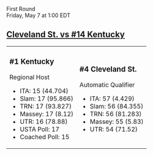 First Round  
Friday, May 7 at 1:00 EDT
## [Cleveland St. vs #14 Kentucky](https://www.ncaa.com/game/5833389) 

<table><tr><td>  

### #1 Kentucky  

Regional Host  
- ITA: 15 (44.704)  
- Slam: 17 (95.866)  
- TRN: 17 (93.827)  
- Massey: 17 (8.12)  
- UTR: 16 (78.88)  
- USTA Poll: 17  
- Coached Poll: 15  

</td><td>  

### #4 Cleveland St.  

Automatic Qualifier  
- ITA: 57 (4.429)  
- Slam: 56 (84.355)  
- TRN: 56 (81.283)  
- Massey: 55 (5.83)  
- UTR: 54 (71.52)  

</td></tr></table>  